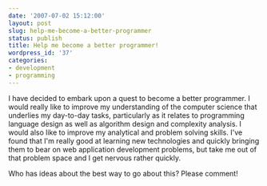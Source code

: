 ```yaml
---
date: '2007-07-02 15:12:00'
layout: post
slug: help-me-become-a-better-programmer
status: publish
title: Help me become a better programmer!
wordpress_id: '37'
categories:
- development
- programming
---
```


I have decided to embark upon a quest to become a better programmer. I would really like to improve my understanding of the computer science that underlies my day-to-day tasks, particularly as it relates to programming language design as well as algorithm design and complexity analysis. I would also like to improve my analytical and problem solving skills. I've found that I'm really good at learning new technologies and quickly bringing them to bear on web application development problems, but take me out of that problem space and I get nervous rather quickly.  
  
Who has ideas about the best way to go about this? Please comment!
